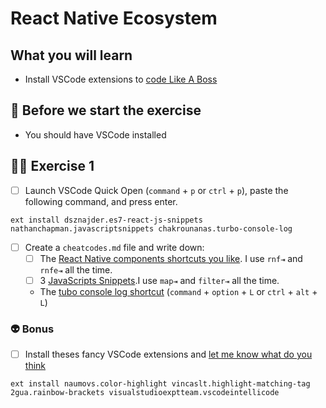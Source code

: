 # React Native Ecosystem

## What you will learn

- Install VSCode extensions to [code Like A Boss](https://www.youtube.com/watch?v=NisCkxU544c)

## 👾 Before we start the exercise

- You should have VSCode installed

## 👨‍🚀 Exercise 1

- [ ] Launch VSCode Quick Open (`command` + `p` or `ctrl` + `p`), paste the following command, and press enter.

```console
ext install dsznajder.es7-react-js-snippets nathanchapman.javascriptsnippets chakrounanas.turbo-console-log
```

- [ ] Create a `cheatcodes.md` file and write down:
  - [ ] The [React Native components shortcuts you like](https://github.com/dsznajder/vscode-es7-javascript-react-snippets#react-native-components). I use `rnf⇥` and `rnfe⇥` all the time.
  - [ ] 3 [JavaScripts Snippets](https://github.com/nathanchapman/vscode-javascript-snippets).I use `map⇥` and `filter⇥` all the time.
  - The [tubo console log shortcut](https://github.com/Chakroun-Anas/turbo-console-log) (`command` + `option` + `L` or `ctrl` + `alt` + `L`)

### 👽 Bonus

- [ ] Install theses fancy VSCode extensions and [let me know what do you think](https://twitter.com/intent/tweet?related=flexbox_&text=The+VSCode+setup+for+React+Native+is+amazing+because)

```console
ext install naumovs.color-highlight vincaslt.highlight-matching-tag 2gua.rainbow-brackets visualstudioexptteam.vscodeintellicode
```
